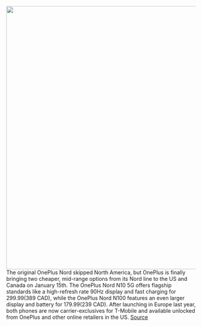 <img src='https://cdn.vox-cdn.com/thumbor/FqK0hv2rtLCoq253eFzCqnyELo8=/0x0:1080x1081/1200x800/filters:focal(440x298:612x470)/cdn.vox-cdn.com/uploads/chorus_image/image/68621560/Still_3.0.png' width='700px' /><br/>
The original OnePlus Nord skipped North America, but OnePlus is finally bringing two cheaper, mid-range options from its Nord line to the US and Canada on January 15th. The OnePlus Nord N10 5G offers flagship standards like a high-refresh rate 90Hz display and fast charging for $299.99 ($389 CAD), while the OnePlus Nord N100 features an even larger display and battery for $179.99 ($239 CAD). After launching in Europe last year, both phones are now carrier-exclusives for T-Mobile and available unlocked from OnePlus and other online retailers in the US.
<a href='https://www.theverge.com/2021/1/5/22213714/oneplus-n10-5g-n100-nord-north-american-release'> Source <a/>